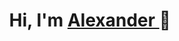 <h1 align = "center"> Hi, I'm <a href = "https://github.com/ImperialEQZ" target = "_blank"> Alexander </a> 👋 </h1>

<!--
**ImperialEQZ/ImperialEQZ** is a ✨ _special_ ✨ repository because its `README.md` (this file) appears on your GitHub profile.

Here are some ideas to get you started:

- 🔭 I’m currently working on ...
- 🌱 I’m currently learning ...
- 👯 I’m looking to collaborate on ...
- 🤔 I’m looking for help with ...
- 💬 Ask me about ...
- 📫 How to reach me: ...
- 😄 Pronouns: ...
- ⚡ Fun fact: ...
-->
